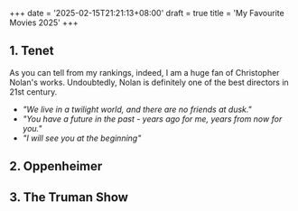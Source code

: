 +++
date = '2025-02-15T21:21:13+08:00'
draft = true
title = 'My Favourite Movies 2025'
+++

## 1. Tenet
As you can tell from my rankings, indeed, I am a huge fan of Christopher Nolan's works. Undoubtedly, Nolan is definitely one of the best directors in 21st century. 
- *"We live in a twilight world, and there are no friends at dusk."*
- *"You have a future in the past - years ago for me, years from now for you."*
- *"I will see you at the beginning"* 


## 2. Oppenheimer
## 3. The Truman Show
 
